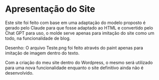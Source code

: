 # Apresentação do Site

Este site foi feito com base em uma adaptação do modelo proposto é gerado pelo Claude para que fosse adaptado ao HTML e convertido pelo Chat GPT para uso, o molde serve apenas para imitação do site como um todo, na funcionalidade de blog. 

Desenho: O arquivo Teste.png foi feito através do paint apenas para imitação de imagem dentro do texto. 

Com a criação do meu site dentro do Wordpress, o mesmo será utilizado para uma nova funcionalidade enquanto o site definitivo ainda não é desenvolvido.
